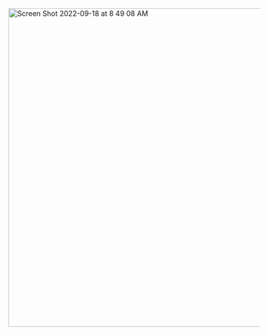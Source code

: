
<img width="639" alt="Screen Shot 2022-09-18 at 8 49 08 AM" src="https://user-images.githubusercontent.com/4672139/190915972-76a52f2f-1f2f-4d61-ae21-0a58d2e1b018.png">
